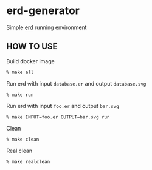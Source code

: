 erd-generator
=============

Simple [erd](https://github.com/BurntSushi/erd) running environment

HOW TO USE
----------

Build docker image

    % make all

Run erd with input `database.er` and output `database.svg`

    % make run

Run erd with input `foo.er` and output `bar.svg`

    % make INPUT=foo.er OUTPUT=bar.svg run

Clean

    % make clean

Real clean

    % make realclean

